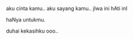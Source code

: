 aku cinta kamu..
  aku sayang kamu..
  jIwa ini hAti inI
  
  haNya untukmu.
 
 duhai kekasihku ooo..
 

